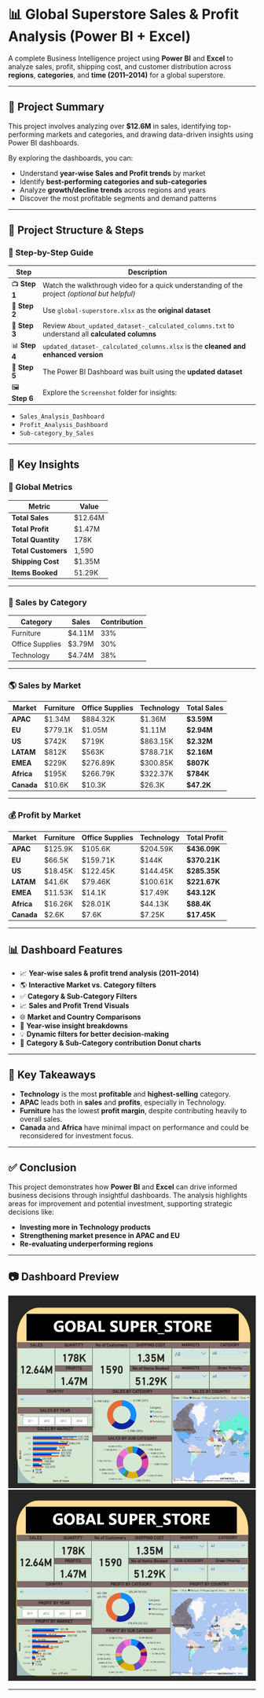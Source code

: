 
# 📊 Global Superstore Sales & Profit Analysis (Power BI + Excel)

A complete Business Intelligence project using **Power BI** and **Excel** to analyze sales, profit, shipping cost, and customer distribution across **regions**, **categories**, and **time (2011–2014)** for a global superstore.

---

## 🧠 Project Summary

This project involves analyzing over **$12.6M** in sales, identifying top-performing markets and categories, and drawing data-driven insights using Power BI dashboards.

By exploring the dashboards, you can:

- Understand **year-wise Sales and Profit trends** by market  
- Identify **best-performing categories and sub-categories**  
- Analyze **growth/decline trends** across regions and years  
- Discover the most profitable segments and demand patterns  

---

## 📁 Project Structure & Steps

### 🔹 Step-by-Step Guide

| Step | Description |
|------|-------------|
| 📺 **Step 1** | Watch the walkthrough video for a quick understanding of the project *(optional but helpful)* |
| 📂 **Step 2** | Use `global-superstore.xlsx` as the **original dataset** |
| 📝 **Step 3** | Review `About_updated_dataset-_calculated_columns.txt` to understand all **calculated columns** |
| 📊 **Step 4** | `updated_dataset-_calculated_columns.xlsx` is the **cleaned and enhanced version** |
| 🧠 **Step 5** | The Power BI Dashboard was built using the **updated dataset** |
| 🖼️ **Step 6** | Explore the `Screenshot` folder for insights:
  - `Sales_Analysis_Dashboard`
  - `Profit_Analysis_Dashboard`
  - `Sub-category_by_Sales`

---

## 📌 Key Insights

### 🔢 Global Metrics

| Metric               | Value         |
|----------------------|---------------|
| **Total Sales**      | $12.64M       |
| **Total Profit**     | $1.47M        |
| **Total Quantity**   | 178K          |
| **Total Customers**  | 1,590         |
| **Shipping Cost**    | $1.35M        |
| **Items Booked**     | 51.29K        |

---

### 💼 Sales by Category

| Category         | Sales     | Contribution |
|------------------|-----------|--------------|
| Furniture        | $4.11M    | 33%          |
| Office Supplies  | $3.79M    | 30%          |
| Technology       | $4.74M    | 38%          |

---

### 🌎 Sales by Market

| Market   | Furniture | Office Supplies | Technology | Total Sales |
|----------|-----------|------------------|------------|-------------|
| **APAC**     | $1.34M     | $884.32K          | $1.36M       | **$3.59M**    |
| **EU**       | $779.1K    | $1.05M            | $1.11M       | **$2.94M**    |
| **US**       | $742K      | $719K             | $863.15K     | **$2.32M**    |
| **LATAM**    | $812K      | $563K             | $788.71K     | **$2.16M**    |
| **EMEA**     | $229K      | $276.89K          | $300.85K     | **$807K**     |
| **Africa**   | $195K      | $266.79K          | $322.37K     | **$784K**     |
| **Canada**   | $10.6K     | $10.3K            | $26.3K       | **$47.2K**    |

---

### 💰 Profit by Market

| Market   | Furniture | Office Supplies | Technology | Total Profit |
|----------|-----------|------------------|------------|--------------|
| **APAC**     | $125.9K    | $105.6K           | $204.59K     | **$436.09K**   |
| **EU**       | $66.5K     | $159.71K          | $144K        | **$370.21K**   |
| **US**       | $18.45K    | $122.45K          | $144.45K     | **$285.35K**   |
| **LATAM**    | $41.6K     | $79.46K           | $100.61K     | **$221.67K**   |
| **EMEA**     | $11.53K    | $14.1K            | $17.49K      | **$43.12K**    |
| **Africa**   | $16.26K    | $28.01K           | $44.13K      | **$88.4K**     |
| **Canada**   | $2.6K      | $7.6K             | $7.25K       | **$17.45K**    |

---

## 📊 Dashboard Features

- 📈 **Year-wise sales & profit trend analysis (2011–2014)**
- 🌎 **Interactive Market vs. Category filters**
- ✅ **Category & Sub-Category Filters**
- 📈 **Sales and Profit Trend Visuals**
- 🌐 **Market and Country Comparisons**
- 📅 **Year-wise insight breakdowns**
- 💡 **Dynamic filters for better decision-making**
- 📌 **Category & Sub-Category contribution Donut charts**


---

## 📌 Key Takeaways

- **Technology** is the most **profitable** and **highest-selling** category.
- **APAC** leads both in **sales** and **profits**, especially in Technology.
- **Furniture** has the lowest **profit margin**, despite contributing heavily to overall sales.
- **Canada** and **Africa** have minimal impact on performance and could be reconsidered for investment focus.

---
## ✅ Conclusion

This project demonstrates how **Power BI** and **Excel** can drive informed business decisions through insightful dashboards. The analysis highlights areas for improvement and potential investment, supporting strategic decisions like:

- **Investing more in Technology products**
- **Strengthening market presence in APAC and EU**
- **Re-evaluating underperforming regions**

---


## 📷 Dashboard Preview


![Dashboard Screenshot](ScreenShots/GS_Sales_Dashboard.png)
![Dashboard Screenshot](ScreenShots/GS_Profit_Dashboard.png)

---
